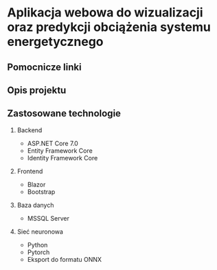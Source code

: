# Aplikacja webowa do wizualizacji oraz predykcji obciążenia systemu energetycznego

## Pomocnicze linki


## Opis projektu

## Zastosowane technologie

1. Backend
   - ASP.NET Core 7.0
   - Entity Framework Core
   - Identity Framework Core

2. Frontend
   - Blazor
   - Bootstrap

3. Baza danych
   - MSSQL Server

4. Sieć neuronowa
   - Python
   - Pytorch
   - Eksport do formatu ONNX


